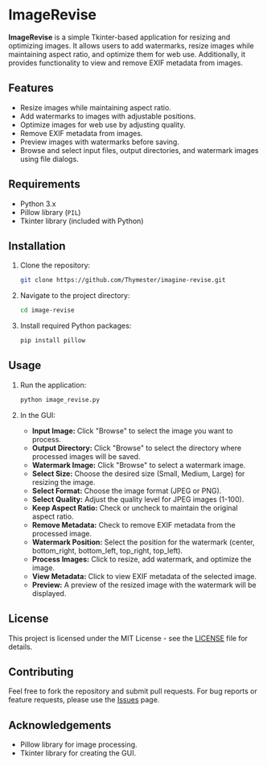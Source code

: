 # ImageRevise

**ImageRevise** is a simple Tkinter-based application for resizing and optimizing images. It allows users to add watermarks, resize images while maintaining aspect ratio, and optimize them for web use. Additionally, it provides functionality to view and remove EXIF metadata from images.

## Features

- Resize images while maintaining aspect ratio.
- Add watermarks to images with adjustable positions.
- Optimize images for web use by adjusting quality.
- Remove EXIF metadata from images.
- Preview images with watermarks before saving.
- Browse and select input files, output directories, and watermark images using file dialogs.

## Requirements

- Python 3.x
- Pillow library (`PIL`)
- Tkinter library (included with Python)

## Installation

1. Clone the repository:

    ```bash
    git clone https://github.com/Thymester/imagine-revise.git
    ```

2. Navigate to the project directory:

    ```bash
    cd image-revise
    ```

3. Install required Python packages:

    ```bash
    pip install pillow
    ```

## Usage

1. Run the application:

    ```bash
    python image_revise.py
    ```

2. In the GUI:
    - **Input Image:** Click "Browse" to select the image you want to process.
    - **Output Directory:** Click "Browse" to select the directory where processed images will be saved.
    - **Watermark Image:** Click "Browse" to select a watermark image.
    - **Select Size:** Choose the desired size (Small, Medium, Large) for resizing the image.
    - **Select Format:** Choose the image format (JPEG or PNG).
    - **Select Quality:** Adjust the quality level for JPEG images (1-100).
    - **Keep Aspect Ratio:** Check or uncheck to maintain the original aspect ratio.
    - **Remove Metadata:** Check to remove EXIF metadata from the processed image.
    - **Watermark Position:** Select the position for the watermark (center, bottom_right, bottom_left, top_right, top_left).
    - **Process Images:** Click to resize, add watermark, and optimize the image.
    - **View Metadata:** Click to view EXIF metadata of the selected image.
    - **Preview:** A preview of the resized image with the watermark will be displayed.

## License

This project is licensed under the MIT License - see the [LICENSE](LICENSE) file for details.

## Contributing

Feel free to fork the repository and submit pull requests. For bug reports or feature requests, please use the [Issues](https://github.com/Thymester/image-revise/issues) page.

## Acknowledgements

- Pillow library for image processing.
- Tkinter library for creating the GUI.
